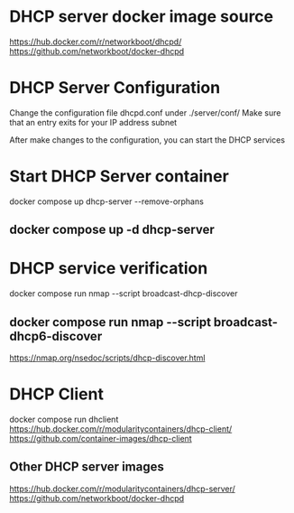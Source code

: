 # DHCP server docker image source 
https://hub.docker.com/r/networkboot/dhcpd/
https://github.com/networkboot/docker-dhcpd

# DHCP Server Configuration
Change the configuration file dhcpd.conf under ./server/conf/
Make sure that an entry exits for your IP address subnet

After make changes to the configuration, you can start the DHCP services

# Start DHCP Server container
docker compose up dhcp-server --remove-orphans
## docker compose up -d dhcp-server




# DHCP service verification
docker compose run nmap --script broadcast-dhcp-discover
## docker compose run nmap --script broadcast-dhcp6-discover
https://nmap.org/nsedoc/scripts/dhcp-discover.html 



# DHCP Client
docker compose run dhclient
https://hub.docker.com/r/modularitycontainers/dhcp-client/
https://github.com/container-images/dhcp-client



## Other DHCP server images
https://hub.docker.com/r/modularitycontainers/dhcp-server/
https://github.com/networkboot/docker-dhcpd